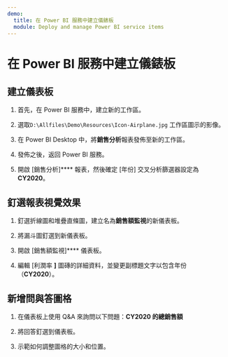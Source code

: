 ```yaml
---
demo:
  title: 在 Power BI 服務中建立儀錶板
  module: Deploy and manage Power BI service items
---
```

# 在 Power BI 服務中建立儀錶板

## 建立儀表板

1. 首先，在 Power BI 服務中，建立新的工作區。

1. 選取`D:\Allfiles\Demo\Resources\Icon-Airplane.jpg` 工作區圖示的影像。

1. 在 Power BI Desktop 中，將**銷售分析**報表發佈至新的工作區。

1. 發佈之後，返回 Power BI 服務。

1. 開啟 [銷售分析]**** 報表，然後確定 [年份] 交叉分析篩選器設定為**CY2020**。

## 釘選報表視覺效果

1. 釘選折線圖和堆疊直條圖，建立名為**銷售額監視**的新儀表板。

1. 將漏斗圖釘選到新儀表板。

1. 開啟 [銷售額監視]**** 儀表板。

1. 編輯 [利潤率 **]** 圖磚的詳細資料，並變更副標題文字以包含年份 （**CY2020**）。

## 新增問與答圖格

1. 在儀表板上使用 Q&A 來詢問以下問題：**CY2020 的總銷售額**

1. 將回答釘選到儀表板。

1. 示範如何調整圖格的大小和位置。
